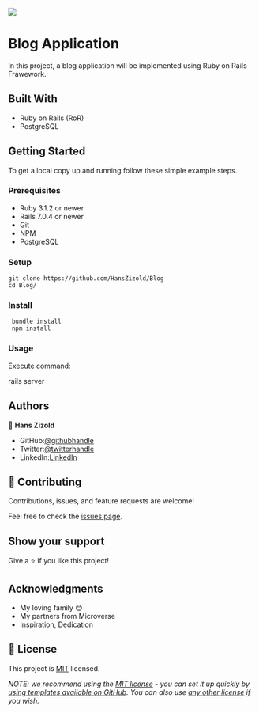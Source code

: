 ![](https://img.shields.io/badge/Microverse-blueviolet)

# Blog Application

In this project, a blog application will be implemented using Ruby on Rails Frawework.

## Built With

- Ruby on Rails (RoR)
- PostgreSQL

## Getting Started
To get a local copy up and running follow these simple example steps.

### Prerequisites
- Ruby 3.1.2 or newer
- Rails 7.0.4 or newer
- Git
- NPM
- PostgreSQL

### Setup
    git clone https://github.com/HansZizold/Blog
    cd Blog/

### Install
     bundle install
     npm install

### Usage

Execute command:

  rails server

## Authors

👤 **Hans Zizold**

 - GitHub:[@githubhandle](https://github.com/HansZizold) 
- Twitter:[@twitterhandle](https://twitter.com/hanzio27) 
- LinkedIn:[LinkedIn](https://www.linkedin.com/in/hans-paul-zizold-37129037/) 

## 🤝 Contributing

Contributions, issues, and feature requests are welcome!

Feel free to check the [issues page](../../issues/).

## Show your support

Give a ⭐️ if you like this project!

## Acknowledgments

- My loving family 😊
- My partners from Microverse
- Inspiration, Dedication

## 📝 License

This project is [MIT](./LICENSE.md) licensed.

_NOTE: we recommend using the [MIT license](https://choosealicense.com/licenses/mit/) - you can set it up quickly by [using templates available on GitHub](https://docs.github.com/en/communities/setting-up-your-project-for-healthy-contributions/adding-a-license-to-a-repository). You can also use [any other license](https://choosealicense.com/licenses/) if you wish._
